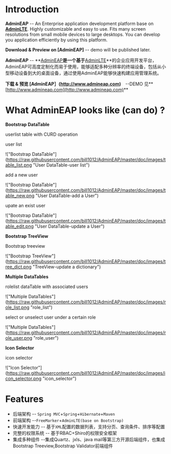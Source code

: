 Introduction
============

**AdminEAP** -- An Enterprise application development platform base on **[AdminLTE](https://github.com/almasaeed2010/AdminLTE)**. Highly customizable and easy to use. Fits many screen resolutions from small mobile devices to large desktops. You can develop you application efficiently by using this platform.

**Download & Preview on [AdminEAP]** -- demo will be published later. 

**AdminEAP** -- **[AdminEAP](http://www.admineap.com)**是一个基于**[AdminLTE](https://github.com/almasaeed2010/AdminLTE)**的企业应用开发平台，AdminEAP可高度定制化而易于使用，能够适配多种分辨率的终端设备，包括从小型移动设备到大的桌面设备，通过使用AdminEAP能够快速构建应用管理系统。  

**下载 & 预览 [AdminEAP］(http://www.admineap.com)**　--DEMO 见**[http://www.admineap.com](http://www.admineap.com)**


What AdminEAP looks like (can do) ?
===========

**Bootstrap DataTable**

userlist table with CURD operation 

user list

!["Bootstrap DataTable"] (https://raw.githubusercontent.com/bill1012/AdminEAP/master/doc/images/table_list.png "User DataTable-user list")

add a new user

!["Bootstrap DataTable"] (https://raw.githubusercontent.com/bill1012/AdminEAP/master/doc/images/table_new.png "User DataTable-add a User")

upate an exist user

!["Bootstrap DataTable"] (https://raw.githubusercontent.com/bill1012/AdminEAP/master/doc/images/table_edit.png "User DataTable-update a User")


**Bootstrap TreeView**

Bootstrap treeview

!["Bootstrap TreeView"] (https://raw.githubusercontent.com/bill1012/AdminEAP/master/doc/images/tree_dict.png "TreeView-update a dictionary")

**Multiple DataTables**

rolelist dataTable with associated  users

!["Multiple DataTables"] (https://raw.githubusercontent.com/bill1012/AdminEAP/master/doc/images/role_list.png "role_list")

select or unselect user under a certain role

!["Multiple DataTables"] (https://raw.githubusercontent.com/bill1012/AdminEAP/master/doc/images/role_user.png "role_user")

**Icon Selector**

icon selector

!["Icon Selector"] (https://raw.githubusercontent.com/bill1012/AdminEAP/master/doc/images/icon_selector.png "icon_selector")


Features
===========
- 后端架构 -- ```Spring MVC```+```Spring```+```Hibernate```+```Maven```
- 前端架构 --```FreeMarker```+```AdminLTE(base on Bootstrap)```
- 快速开发能力 -- 基于```XML```配置的数据列表，支持分页、查询条件、排序等配置
- 完整的权限系统 -- 基于RBAC+Shiro的权限安全框架
- 集成多种组件 --集成Quartz、jxls、java mail等第三方开源后端组件，也集成Bootstrap Treeview,Bootstrap Validator前端组件

